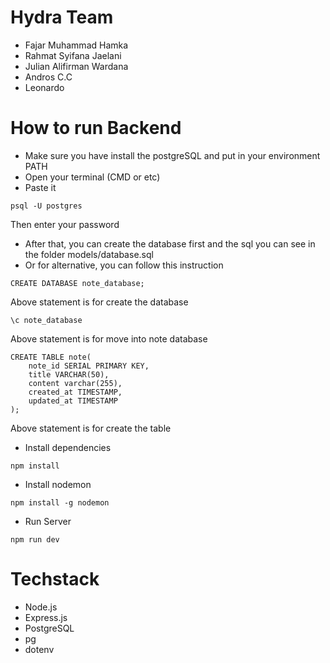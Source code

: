 # Hydra Team
- Fajar Muhammad Hamka
- Rahmat Syifana Jaelani
- Julian Alifirman Wardana
- Andros C.C
- Leonardo

# How to run Backend
- Make sure you have install the postgreSQL and put in your environment PATH
- Open your terminal (CMD or etc)
- Paste it
```
psql -U postgres
```
Then enter your password
- After that, you can create the database first and the sql you can see in the folder models/database.sql
- Or for alternative, you can follow this instruction
```
CREATE DATABASE note_database;
```
Above statement is for create the database
```
\c note_database
```
Above statement is for move into note database
```
CREATE TABLE note(
    note_id SERIAL PRIMARY KEY,
    title VARCHAR(50),
    content varchar(255),
    created_at TIMESTAMP,
    updated_at TIMESTAMP
);
```
Above statement is for create the table
- Install dependencies
```
npm install
```
- Install nodemon
```
npm install -g nodemon
```
- Run Server
```
npm run dev
```

# Techstack
- Node.js
- Express.js
- PostgreSQL
- pg
- dotenv